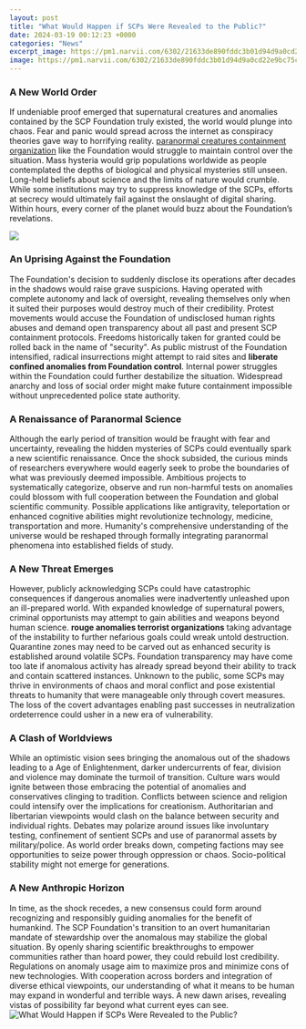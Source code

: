 ```yaml
---
layout: post
title: "What Would Happen if SCPs Were Revealed to the Public?"
date: 2024-03-19 00:12:23 +0000
categories: "News"
excerpt_image: https://pm1.narvii.com/6302/21633de890fddc3b01d94d9a0cd22e9bc75c4f20_hq.jpg
image: https://pm1.narvii.com/6302/21633de890fddc3b01d94d9a0cd22e9bc75c4f20_hq.jpg
---
```


### A New World Order  
If undeniable proof emerged that supernatural creatures and anomalies contained by the SCP Foundation truly existed, the world would plunge into chaos. Fear and panic would spread across the internet as conspiracy theories gave way to horrifying reality. [paranormal creatures containment organization](https://store.fi.io.vn/womens-cute-boston-terrier-american-flag-usa-patriotic-dog-lover-v-neck-t-shirt/women&) like the Foundation would struggle to maintain control over the situation. 
Mass hysteria would grip populations worldwide as people contemplated the depths of biological and physical mysteries still unseen. Long-held beliefs about science and the limits of nature would crumble. While some institutions may try to suppress knowledge of the SCPs, efforts at secrecy would ultimately fail against the onslaught of digital sharing. Within hours, every corner of the planet would buzz about the Foundation’s revelations.

![](https://i.ytimg.com/vi/Fuhgcz3yHM8/maxresdefault.jpg)
### An Uprising Against the Foundation
The Foundation's decision to suddenly disclose its operations after decades in the shadows would raise grave suspicions. Having operated with complete autonomy and lack of oversight, revealing themselves only when it suited their purposes would destroy much of their credibility. Protest movements would accuse the Foundation of undisclosed human rights abuses and demand open transparency about all past and present SCP containment protocols. 
Freedoms historically taken for granted could be rolled back in the name of "security". As public mistrust of the Foundation intensified, radical insurrections might attempt to raid sites and **liberate confined anomalies from Foundation control**. Internal power struggles within the Foundation could further destabilize the situation. Widespread anarchy and loss of social order might make future containment impossible without unprecedented police state authority.
### A Renaissance of Paranormal Science
Although the early period of transition would be fraught with fear and uncertainty, revealing the hidden mysteries of SCPs could eventually spark a new scientific renaissance. Once the shock subsided, the curious minds of researchers everywhere would eagerly seek to probe the boundaries of what was previously deemed impossible. 
Ambitious projects to systematically categorize, observe and run non-harmful tests on anomalies could blossom with full cooperation between the Foundation and global scientific community. Possible applications like antigravity, teleportation or enhanced cognitive abilities might revolutionize technology, medicine, transportation and more. Humanity's comprehensive understanding of the universe would be reshaped through formally integrating paranormal phenomena into established fields of study.
### A New Threat Emerges
However, publicly acknowledging SCPs could have catastrophic consequences if dangerous anomalies were inadvertently unleashed upon an ill-prepared world. With expanded knowledge of supernatural powers, criminal opportunists may attempt to gain abilities and weapons beyond human science. **rouge anomalies terrorist organizations** taking advantage of the instability to further nefarious goals could wreak untold destruction. Quarantine zones may need to be carved out as enhanced security is established around volatile SCPs.
Foundation transparency may have come too late if anomalous activity has already spread beyond their ability to track and contain scattered instances. Unknown to the public, some SCPs may thrive in environments of chaos and moral conflict and pose existential threats to humanity that were manageable only through covert measures. The loss of the covert advantages enabling past successes in neutralization ordeterrence could usher in a new era of vulnerability.
### A Clash of Worldviews 
While an optimistic vision sees bringing the anomalous out of the shadows leading to a Age of Enlightenment, darker undercurrents of fear, division and violence may dominate the turmoil of transition. Culture wars would ignite between those embracing the potential of anomalies and conservatives clinging to tradition. Conflicts between science and religion could intensify over the implications for creationism. 
Authoritarian and libertarian viewpoints would clash on the balance between security and individual rights. Debates may polarize around issues like involuntary testing, confinement of sentient SCPs and use of paranormal assets by military/police. As world order breaks down, competing factions may see opportunities to seize power through oppression or chaos. Socio-political stability might not emerge for generations.
### A New Anthropic Horizon
In time, as the shock recedes, a new consensus could form around recognizing and responsibly guiding anomalies for the benefit of humankind. The SCP Foundation's transition to an overt humanitarian mandate of stewardship over the anomalous may stabilize the global situation. 
By openly sharing scientific breakthroughs to empower communities rather than hoard power, they could rebuild lost credibility. Regulations on anomaly usage aim to maximize pros and minimize cons of new technologies. With cooperation across borders and integration of diverse ethical viewpoints, our understanding of what it means to be human may expand in wonderful and terrible ways. A new dawn arises, revealing vistas of possibility far beyond what current eyes can see.
![What Would Happen if SCPs Were Revealed to the Public?](https://pm1.narvii.com/6302/21633de890fddc3b01d94d9a0cd22e9bc75c4f20_hq.jpg)